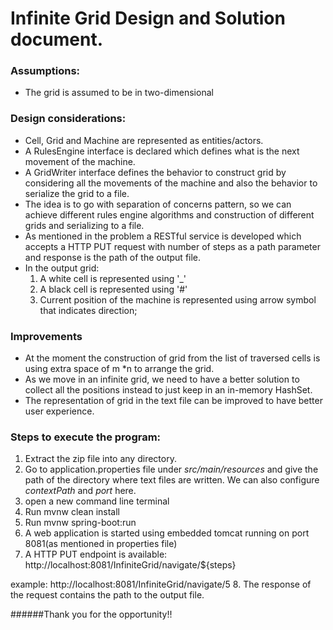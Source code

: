 # Infinite Grid Design and Solution document.

### Assumptions:
* The grid is assumed to be in two-dimensional

### Design considerations:

* Cell, Grid and Machine are represented as entities/actors.
* A RulesEngine interface is declared which defines what is the next movement of the machine.
* A GridWriter interface defines the behavior to construct grid by considering all the movements of the machine
and also the behavior to serialize the grid to a file.
* The idea is to go with separation of concerns pattern, so we can achieve  different rules engine algorithms and
construction of different grids and serializing to a file.
* As mentioned in the problem a RESTful service is developed which accepts a HTTP PUT request
with number of steps as a path parameter and response is the path of the output file.
* In the output grid:
  1. A white cell is represented using '_'
  2. A black cell is represented using '#'
  3. Current position of the machine is represented using arrow symbol that indicates direction;  
  
### Improvements
* At the moment the construction of grid from the list of traversed cells is using extra space
of m *n to arrange the grid.
* As we move in an infinite grid, we need to have a better solution to collect all the positions instead
  to just keep in an in-memory HashSet. 
* The representation of grid in the text file can be improved to have better user experience.  
  
### Steps to execute the program:

1. Extract the zip file into any directory.
2. Go to application.properties file under  *src/main/resources* and give the path of the directory where text files are written.
   We can also configure *contextPath* and *port* here.
3. open a new command line terminal 
4. Run mvnw clean install
5. Run mvnw spring-boot:run
6. A web application is started using embedded tomcat running on port 8081(as mentioned in properties file)
7. A HTTP PUT endpoint is available: 
   http://localhost:8081/InfiniteGrid/navigate/${steps}
   
example: http://localhost:8081/InfiniteGrid/navigate/5
8. The response of the request contains the path to the output file.

######Thank you for the opportunity!! 

